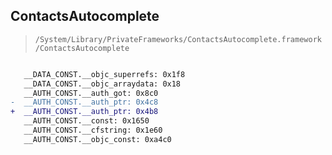 ## ContactsAutocomplete

> `/System/Library/PrivateFrameworks/ContactsAutocomplete.framework/ContactsAutocomplete`

```diff

   __DATA_CONST.__objc_superrefs: 0x1f8
   __DATA_CONST.__objc_arraydata: 0x18
   __AUTH_CONST.__auth_got: 0x8c0
-  __AUTH_CONST.__auth_ptr: 0x4c8
+  __AUTH_CONST.__auth_ptr: 0x4b8
   __AUTH_CONST.__const: 0x1650
   __AUTH_CONST.__cfstring: 0x1e60
   __AUTH_CONST.__objc_const: 0xa4c0

```
